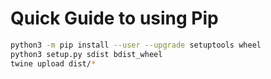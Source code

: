# Quick Guide to using Pip

```bash
python3 -m pip install --user --upgrade setuptools wheel
python3 setup.py sdist bdist_wheel
twine upload dist/*
```
